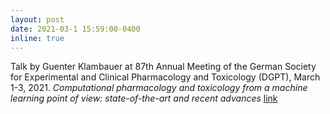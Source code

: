```yaml
---
layout: post
date: 2021-03-1 15:59:00-0400
inline: true
---
```

Talk by Guenter Klambauer at 87th Annual Meeting of the German Society for Experimental and Clinical Pharmacology and Toxicology (DGPT), March 1-3, 2021. *Computational pharmacology and toxicology from a machine learning point of view: state-of-the-art and recent advances* <a href="https://www.gpts-kongress.de/" target="_blank"> link </a>

